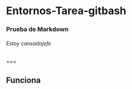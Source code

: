 # Entornos-Tarea-gitbash

### Prueba de Markdown ###  
###### Estoy cansadojefe #######
===
## Funciona ##

